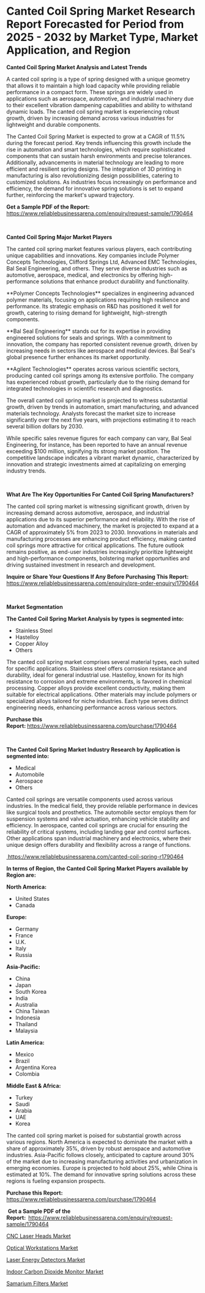 <p><h1>Canted Coil Spring Market Research Report Forecasted for Period from 2025 -  2032 by Market Type, Market Application, and Region</h1></p><p><strong>Canted Coil Spring Market Analysis and Latest Trends</strong></p>
<p><p>A canted coil spring is a type of spring designed with a unique geometry that allows it to maintain a high load capacity while providing reliable performance in a compact form. These springs are widely used in applications such as aerospace, automotive, and industrial machinery due to their excellent vibration dampening capabilities and ability to withstand dynamic loads. The canted coil spring market is experiencing robust growth, driven by increasing demand across various industries for lightweight and durable components.</p><p>The Canted Coil Spring Market is expected to grow at a CAGR of 11.5% during the forecast period. Key trends influencing this growth include the rise in automation and smart technologies, which require sophisticated components that can sustain harsh environments and precise tolerances. Additionally, advancements in material technology are leading to more efficient and resilient spring designs. The integration of 3D printing in manufacturing is also revolutionizing design possibilities, catering to customized solutions. As industries focus increasingly on performance and efficiency, the demand for innovative spring solutions is set to expand further, reinforcing the market's upward trajectory.</p></p>
<p><strong>Get a Sample PDF of the Report:&nbsp;</strong> <a href="https://www.reliablebusinessarena.com/enquiry/request-sample/1790464?utm_campaign=3186&utm_medium=2&utm_source=Github&utm_content=ia&utm_term=01042025&utm_id=canted-coil-spring">https://www.reliablebusinessarena.com/enquiry/request-sample/1790464</a></p>
<p>&nbsp;</p>
<p><strong>Canted Coil Spring Major Market Players</strong></p>
<p><p>The canted coil spring market features various players, each contributing unique capabilities and innovations. Key companies include Polymer Concepts Technologies, Clifford Springs Ltd, Advanced EMC Technologies, Bal Seal Engineering, and others. They serve diverse industries such as automotive, aerospace, medical, and electronics by offering high-performance solutions that enhance product durability and functionality.</p><p>**Polymer Concepts Technologies** specializes in engineering advanced polymer materials, focusing on applications requiring high resilience and performance. Its strategic emphasis on R&D has positioned it well for growth, catering to rising demand for lightweight, high-strength components.</p><p>**Bal Seal Engineering** stands out for its expertise in providing engineered solutions for seals and springs. With a commitment to innovation, the company has reported consistent revenue growth, driven by increasing needs in sectors like aerospace and medical devices. Bal Seal's global presence further enhances its market opportunity.</p><p>**Agilent Technologies** operates across various scientific sectors, producing canted coil springs among its extensive portfolio. The company has experienced robust growth, particularly due to the rising demand for integrated technologies in scientific research and diagnostics.</p><p>The overall canted coil spring market is projected to witness substantial growth, driven by trends in automation, smart manufacturing, and advanced materials technology. Analysts forecast the market size to increase significantly over the next five years, with projections estimating it to reach several billion dollars by 2030.</p><p>While specific sales revenue figures for each company can vary, Bal Seal Engineering, for instance, has been reported to have an annual revenue exceeding $100 million, signifying its strong market position. The competitive landscape indicates a vibrant market dynamic, characterized by innovation and strategic investments aimed at capitalizing on emerging industry trends.</p></p>
<p>&nbsp;</p>
<p><strong>What Are The Key Opportunities For Canted Coil Spring Manufacturers?</strong></p>
<p><p>The canted coil spring market is witnessing significant growth, driven by increasing demand across automotive, aerospace, and industrial applications due to its superior performance and reliability. With the rise of automation and advanced machinery, the market is projected to expand at a CAGR of approximately 5% from 2023 to 2030. Innovations in materials and manufacturing processes are enhancing product efficiency, making canted coil springs more attractive for critical applications. The future outlook remains positive, as end-user industries increasingly prioritize lightweight and high-performance components, bolstering market opportunities and driving sustained investment in research and development.</p></p>
<p><strong>Inquire or Share Your Questions If Any Before Purchasing This Report:</strong> <a href="https://www.reliablebusinessarena.com/enquiry/pre-order-enquiry/1790464?utm_campaign=3186&utm_medium=2&utm_source=Github&utm_content=ia&utm_term=01042025&utm_id=canted-coil-spring">https://www.reliablebusinessarena.com/enquiry/pre-order-enquiry/1790464</a></p>
<p>&nbsp;</p>
<p><strong>Market Segmentation</strong></p>
<p><strong>The Canted Coil Spring Market Analysis by types is segmented into:</strong></p>
<p><ul><li>Stainless Steel</li><li>Hastelloy</li><li>Copper Alloy</li><li>Others</li></ul></p>
<p><p>The canted coil spring market comprises several material types, each suited for specific applications. Stainless steel offers corrosion resistance and durability, ideal for general industrial use. Hastelloy, known for its high resistance to corrosion and extreme environments, is favored in chemical processing. Copper alloys provide excellent conductivity, making them suitable for electrical applications. Other materials may include polymers or specialized alloys tailored for niche industries. Each type serves distinct engineering needs, enhancing performance across various sectors.</p></p>
<p><strong>Purchase this Report:&nbsp;</strong><a href="https://www.reliablebusinessarena.com/purchase/1790464?utm_campaign=3186&utm_medium=2&utm_source=Github&utm_content=ia&utm_term=01042025&utm_id=canted-coil-spring">https://www.reliablebusinessarena.com/purchase/1790464</a></p>
<p>&nbsp;</p>
<p><strong>The Canted Coil Spring Market Industry Research by Application is segmented into:</strong></p>
<p><ul><li>Medical</li><li>Automobile</li><li>Aerospace</li><li>Others</li></ul></p>
<p><p>Canted coil springs are versatile components used across various industries. In the medical field, they provide reliable performance in devices like surgical tools and prosthetics. The automobile sector employs them for suspension systems and valve actuation, enhancing vehicle stability and efficiency. In aerospace, canted coil springs are crucial for ensuring the reliability of critical systems, including landing gear and control surfaces. Other applications span industrial machinery and electronics, where their unique design offers durability and flexibility across a range of functions.</p></p>
<p><a href="https://www.reliablebusinessarena.com/canted-coil-spring-r1790464?utm_campaign=3186&utm_medium=2&utm_source=Github&utm_content=ia&utm_term=01042025&utm_id=canted-coil-spring">&nbsp;https://www.reliablebusinessarena.com/canted-coil-spring-r1790464</a></p>
<p><strong>In terms of Region, the Canted Coil Spring Market Players available by Region are:</strong></p>
<p>
    <p> <strong> North America: </strong>
        <ul>
            <li>United States</li>
            <li>Canada</li>
        </ul>
        </p> 
    <p> <strong> Europe: </strong>
        <ul>
            <li>Germany</li>
            <li>France</li>
            <li>U.K.</li>
            <li>Italy</li>
            <li>Russia</li>
        </ul>
        </p> 
    <p> <strong> Asia-Pacific: </strong>
        <ul>
            <li>China</li>
            <li>Japan</li>
            <li>South Korea</li>
            <li>India</li>
            <li>Australia</li>
            <li>China Taiwan</li>
            <li>Indonesia</li>
            <li>Thailand</li>
            <li>Malaysia</li>
        </ul>
        </p> 
    <p> <strong> Latin America: </strong>
        <ul>
            <li>Mexico</li>
            <li>Brazil</li>
            <li>Argentina Korea</li>
            <li>Colombia</li>
        </ul>
        </p> 
    <p> <strong> Middle East & Africa: </strong>
        <ul>
            <li>Turkey</li>
            <li>Saudi</li>
            <li>Arabia</li>
            <li>UAE</li>
            <li>Korea</li>
        </ul>
    </p>
    </p>
<p><p>The canted coil spring market is poised for substantial growth across various regions. North America is expected to dominate the market with a share of approximately 35%, driven by robust aerospace and automotive industries. Asia-Pacific follows closely, anticipated to capture around 30% of the market due to increasing manufacturing activities and urbanization in emerging economies. Europe is projected to hold about 25%, while China is estimated at 10%. The demand for innovative spring solutions across these regions is fueling expansion prospects.</p></p>
<p><strong>Purchase this Report: </strong><a href="https://www.reliablebusinessarena.com/purchase/1790464?utm_campaign=3186&utm_medium=2&utm_source=Github&utm_content=ia&utm_term=01042025&utm_id=canted-coil-spring">https://www.reliablebusinessarena.com/purchase/1790464</a></p>
<p>&nbsp;<strong>Get a Sample PDF of the Report:&nbsp;&nbsp;</strong><a href="https://www.reliablebusinessarena.com/enquiry/request-sample/1790464?utm_campaign=3186&utm_medium=2&utm_source=Github&utm_content=ia&utm_term=01042025&utm_id=canted-coil-spring">https://www.reliablebusinessarena.com/enquiry/request-sample/1790464</a></p>
<p><strong></strong></p>
<p><p><a href="https://www.linkedin.com/pulse/trends-global-cnc-laser-heads-market-forecast-analysis-2025-qhcge?utm_campaign=3186&utm_medium=2&utm_source=Github&utm_content=ia&utm_term=01042025&utm_id=canted-coil-spring">CNC Laser Heads Market</a></p><p><a href="https://www.linkedin.com/pulse/market-leaders-laggards-global-optical-workstations-trends-ekx2e?utm_campaign=3186&utm_medium=2&utm_source=Github&utm_content=ia&utm_term=01042025&utm_id=canted-coil-spring">Optical Workstations Market</a></p><p><a href="https://www.linkedin.com/pulse/laser-energy-detectors-industry-trends-report-analyzing-rao2e?utm_campaign=3186&utm_medium=2&utm_source=Github&utm_content=ia&utm_term=01042025&utm_id=canted-coil-spring">Laser Energy Detectors Market</a></p><p><a href="https://www.linkedin.com/pulse/indoor-carbon-dioxide-monitor-market-revolution-driving-2unhe?utm_campaign=3186&utm_medium=2&utm_source=Github&utm_content=ia&utm_term=01042025&utm_id=canted-coil-spring">Indoor Carbon Dioxide Monitor Market</a></p><p><a href="https://www.linkedin.com/pulse/comprehensive-overview-samarium-filters-market-projected-cagr-iyv7e?utm_campaign=3186&utm_medium=2&utm_source=Github&utm_content=ia&utm_term=01042025&utm_id=canted-coil-spring">Samarium Filters Market</a></p></p>